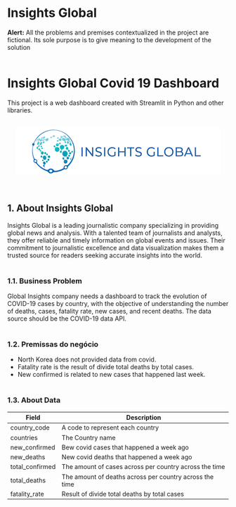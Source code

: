 # Insights Global
<b>Alert:</b> All the problems and premises contextualized in the project are fictional. Its sole purpose is to give meaning to the development of the solution<br><br>
# Insights Global Covid 19 Dashboard
This project is a web dashboard created with Streamlit in Python and other libraries.
<br><br>

<p align='center'>
    <img src = 'img/img.png'>
</p>
<br>

## 1. About Insights Global
Insights Global is a leading journalistic company specializing in providing global news and analysis. With a talented team of journalists and analysts, they offer reliable and timely information on global events and issues. Their commitment to journalistic excellence and data visualization makes them a trusted source for readers seeking accurate insights into the world.
<br><br>

### 1.1. Business Problem
Global Insights company needs a dashboard to track the evolution of COVID-19 cases by country, with the objective of understanding the number of deaths, cases, fatality rate, new cases, and recent deaths. The data source should be the COVID-19 data API.
<br><br>

### 1.2. Premissas do negócio
- North Korea does not provided data from covid.
- Fatality rate is the result of divide total deaths by total cases.
- New confirmed is related to new cases that happened last week.
<br><br>

### 1.3. About Data
| Field                            | Description                                                  |
| -------------------------------- | ------------------------------------------------------------ |
| country_code                     | A code to represent each country                             |
| countries                        | The Country name                                             |
| new_confirmed                    | Bew covid cases that happened a week ago                     |
| new_deaths                       | New covid deaths that happened a week ago                    |
| total_confirmed                  | The amount of cases across per country across the time       |
| total_deaths                     | The amount of deaths across per country across the time      |
| fatality_rate                    | Result of divide total deaths by total cases                 |


<br><br>
